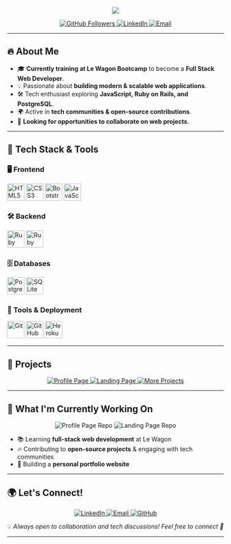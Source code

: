 <p align="center">
  <img src="https://readme-typing-svg.herokuapp.com?font=Fira+Code&pause=1000&color=F7F7F7&center=true&width=435&lines=Hey+there!+I'm+Michael+Minot+%F0%9F%91%8B;Aspiring+Full+Stack+Web+Developer;Passionate+about+Web+Development+%F0%9F%92%BB;Currently+learning+at+Le+Wagon+%F0%9F%8E%93" />
</p>

<p align="center">
  <a href="https://github.com/nexspro">
    <img src="https://img.shields.io/github/followers/nexspro?label=Follow&style=social" alt="GitHub Followers"/>
  </a>
  <a href="https://www.linkedin.com/in/nexspro/">
    <img src="https://img.shields.io/badge/LinkedIn-Connect-blue?style=flat-square&logo=linkedin" alt="LinkedIn"/>
  </a>
  <a href="mailto:nexspro@ik.me">
    <img src="https://img.shields.io/badge/Email-Contact-red?style=flat-square&logo=gmail" alt="Email"/>
  </a>
</p>

---

## 🔥 About Me
- 🎓 **Currently training at Le Wagon Bootcamp** to become a **Full Stack Web Developer**.
- 💡 Passionate about **building modern & scalable web applications**.
- 🛠 Tech enthusiast exploring **JavaScript, Ruby on Rails, and PostgreSQL**.
- 🌍 Active in **tech communities & open-source contributions**.
- 🚀 **Looking for opportunities to collaborate on web projects**.

---

## 🔧 Tech Stack & Tools  

### 🖥 Frontend  
<p align="left">
  <img src="https://cdn.jsdelivr.net/gh/devicons/devicon/icons/html5/html5-original.svg" height="40" alt="HTML5"/>
  <img src="https://cdn.jsdelivr.net/gh/devicons/devicon/icons/css3/css3-original.svg" height="40" alt="CSS3"/>
  <img src="https://cdn.jsdelivr.net/gh/devicons/devicon/icons/bootstrap/bootstrap-original.svg" height="40" alt="Bootstrap"/>
  <img src="https://cdn.jsdelivr.net/gh/devicons/devicon/icons/javascript/javascript-original.svg" height="40" alt="JavaScript"/>
</p>

### 🛠 Backend  
<p align="left">
  <img src="https://cdn.jsdelivr.net/gh/devicons/devicon/icons/ruby/ruby-original.svg" height="40" alt="Ruby"/>
  <img src="https://cdn.jsdelivr.net/gh/devicons/devicon/icons/rails/rails-original-wordmark.svg" height="40" alt="Ruby on Rails"/>
</p>

### 🗄 Databases  
<p align="left">
  <img src="https://cdn.jsdelivr.net/gh/devicons/devicon/icons/postgresql/postgresql-original.svg" height="40" alt="PostgreSQL"/>
  <img src="https://cdn.jsdelivr.net/gh/devicons/devicon/icons/sqlite/sqlite-original.svg" height="40" alt="SQLite"/>
</p>

### 🔧 Tools & Deployment  
<p align="left">
  <img src="https://cdn.jsdelivr.net/gh/devicons/devicon/icons/git/git-original.svg" height="40" alt="Git"/>
  <img src="https://cdn.jsdelivr.net/gh/devicons/devicon/icons/github/github-original.svg" height="40" alt="GitHub"/>
  <img src="https://cdn.jsdelivr.net/gh/devicons/devicon/icons/heroku/heroku-original.svg" height="40" alt="Heroku"/>
</p>

---

## 🚀 Projects  
<p align="center">
  <a href="https://nexspro.github.io/profile/">
    <img src="https://img.shields.io/badge/Profile Page-%23000000.svg?style=for-the-badge&logo=github&logoColor=white" alt="Profile Page"/>
  </a>
  <a href="https://nexspro.github.io/landing/">
    <img src="https://img.shields.io/badge/Landing Page-%23000000.svg?style=for-the-badge&logo=github&logoColor=white" alt="Landing Page"/>
  </a>
  <a href="https://github.com/nexspro">
    <img src="https://img.shields.io/badge/More Projects-%23000000.svg?style=for-the-badge&logo=github&logoColor=white" alt="More Projects"/>
  </a>
</p>

---

## 🎯 What I'm Currently Working On  
<p align="center">
  <img src="https://github-readme-stats.vercel.app/api/pin/?username=nexspro&repo=profile&theme=radical" alt="Profile Page Repo"/>
  <img src="https://github-readme-stats.vercel.app/api/pin/?username=nexspro&repo=landing&theme=radical" alt="Landing Page Repo"/>
</p>

- 📚 Learning **full-stack web development** at Le Wagon  
- 🔥 Contributing to **open-source projects** & engaging with tech communities  
- 🚀 Building a **personal portfolio website**  

---

## 🌍 Let's Connect!  
<p align="center">
  <a href="https://www.linkedin.com/in/nexspro/">
    <img src="https://img.shields.io/badge/LinkedIn-Connect-blue?style=for-the-badge&logo=linkedin" alt="LinkedIn"/>
  </a>
  <a href="mailto:nexspro@ik.me">
    <img src="https://img.shields.io/badge/Email-Contact-red?style=for-the-badge&logo=gmail" alt="Email"/>
  </a>
  <a href="https://github.com/nexspro">
    <img src="https://img.shields.io/badge/GitHub-Profile-black?style=for-the-badge&logo=github&logoColor=white" alt="GitHub"/>
  </a>
</p>

💡 *Always open to collaboration and tech discussions! Feel free to connect 🚀*

---
